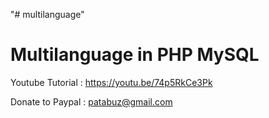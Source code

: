 "# multilanguage" 

Multilanguage in PHP MySQL
======================================================================================

Youtube Tutorial : https://youtu.be/74p5RkCe3Pk

Donate to Paypal : patabuz@gmail.com
